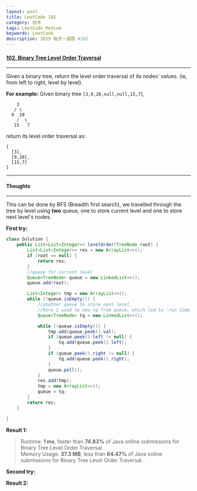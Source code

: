 ```yaml
---
layout: post
title: LeetCode 102
category: 技术
tags: LeetCode Medium
keywords: LeetCode
description: 2019 每天一道题 #102
---
```


#### [102. Binary Tree Level Order Traversal](https://leetcode.com/problems/binary-tree-level-order-traversal/)
---
Given a binary tree, return the level order traversal of its nodes' values. (ie, from left to right, level by level).

**For example:**
Given binary tree `[3,9,20,null,null,15,7]`,
```
    3
   / \
  9  20
    /  \
   15   7
```
return its level order traversal as:
```
[
  [3],
  [9,20],
  [15,7]
]
```
---
#### Thoughts
---
This can be done by BFS (Breadth first search), we travelled through the tree by level using **two** queue, one to store current level and one to store next level's nodes.

**First try:**
```Java
class Solution {
    public List<List<Integer>> levelOrder(TreeNode root) {
        List<List<Integer>> res = new ArrayList<>();
        if (root == null) {
            return res;
        }
        //queue for current level
        Queue<TreeNode> queue = new LinkedList<>();
        queue.add(root);

        List<Integer> tmp = new ArrayList<>();
        while (!queue.isEmpty()) {
            //another queue to store next level.
            //here I used to new tq from queue, which led to 'run time limited' !
            Queue<TreeNode> tq = new LinkedList<>();

            while (!queue.isEmpty()) {
                tmp.add(queue.peek().val);
                if (queue.peek().left != null) {
                    tq.add(queue.peek().left);
                }
                if (queue.peek().right != null) {
                    tq.add(queue.peek().right);
                }
                queue.poll();
            }
            res.add(tmp);
            tmp = new ArrayList<>();
            queue = tq;
        }
        return res;
    }

}
```

**Result 1:**
> Runtime: **1 ms**, faster than **74.83%** of Java online submissions for Binary Tree Level Order Traversal.  
Memory Usage: **37.3 MB**, less than **64.47%** of Java online submissions for Binary Tree Level Order Traversal.

**Second try:**


**Result 2:**

